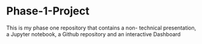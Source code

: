 # Phase-1-Project
This is my phase one repository that contains  a non- technical presentation, a Jupyter notebook, a Github repository and an interactive Dashboard
